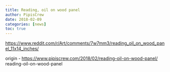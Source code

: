 ```yaml
---
title: Reading, oil on wood panel
author: PipisCrew
date: 2018-02-09
categories: [news]
toc: true
---
```


https://www.reddit.com/r/Art/comments/7w7mm3/reading_oil_on_wood_panel_11x14_inches/

origin - https://www.pipiscrew.com/2018/02/reading-oil-on-wood-panel/ reading-oil-on-wood-panel